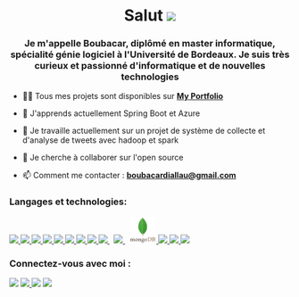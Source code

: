 <h1 align="center">Salut <img src="https://media.giphy.com/media/hvRJCLFzcasrR4ia7z/giphy.gif" width="25px"> </h1>
<h3 align="center">Je m'appelle Boubacar, diplômé en master informatique, spécialité génie logiciel à l'Université de Bordeaux. Je suis très curieux et passionné d'informatique et de nouvelles technologies </h3>

- 👨‍💻 Tous mes projets sont disponibles sur **[My Portfolio](https://)**

- 🌱 J'apprends actuellement Spring Boot et Azure

- 🔭 Je travaille actuellement sur un projet de système de collecte et d'analyse de tweets avec hadoop et spark

- 👯 Je cherche à collaborer sur l'open source

- 📫 Comment me contacter : **boubacardiallau@gmail.com**

[//]: # (- ⚡ Fait amusant **je dis chocolatine 🤣🤣**)


<h3 align="left">Langages et technologies:</h3>

<p align="left"> 
    <a href="https://www.java.com" target="/"> <img src="https://img.icons8.com/color/48/000000/java-coffee-cup-logo.png"/> </a>
    <a href="https://www.python.org" target="/"> <img src="https://img.icons8.com/color/48/000000/python.png"/> </a>
    <a href="https://reactjs.org/" target="/"> <img src="https://img.icons8.com/color/48/000000/react-native.png"/> </a>
    <a href="https://spring.io/projects/spring-boot" target="/"> <img src="https://img.icons8.com/color/48/000000/spring-logo.png"/> </a> 
    <a href="https://developer.mozilla.org/en-US/docs/Web/JavaScript" target="/"> <img src="https://img.icons8.com/color/48/000000/javascript.png"/> </a> 
    <a href="https://www.w3.org/html/" target="/"> <img src="https://img.icons8.com/color/48/000000/html-5.png"/> </a> 
    <a href="https://www.w3schools.com/css/" target="/"> <img src="https://img.icons8.com/color/48/000000/css3.png"/> </a> 
    <a href="https://getbootstrap.com" target="/"> <img src="https://img.icons8.com/color/48/000000/bootstrap.png"/> </a> 
    <a style="padding-right:8px;" href="https://nodejs.org" target="/"> <img src="https://img.icons8.com/color/48/000000/nodejs.png"/> </a> 
    <a style="padding-right:8px;" href="https://www.mysql.com/" target="/"> <img src="https://img.icons8.com/fluent/50/000000/mysql-logo.png"/> </a>
    <a href="https://www.mongodb.com/" target="/"> <img src="https://raw.githubusercontent.com/devicons/devicon/master/icons/mongodb/mongodb-original-wordmark.svg" alt="mongodb" width="48" height="48"/> </a> 
    <a href="https://git-scm.com/" target="/"> <img src="https://img.icons8.com/color/48/000000/git.png"/> </a>
    <a href="https://www.docker.com/" target="/"> <img src="https://img.icons8.com/color/48/000000/docker.png"/> </a>
    <a href="https://www.linux.org/" target="/"> <img src="https://img.icons8.com/color/48/000000/linux--v2.png"/> </a>
</p>


### Connectez-vous avec moi :

<a href = "https://www.linkedin.com/in/boubacar-diallau/"><img src="https://img.icons8.com/fluent/48/000000/linkedin.png"/></a>
<a href = "(mailto:boubacardiallau@gmail.com)"> <img src="https://img.icons8.com/color/48/000000/gmail.png"/> </a>
<a href = "https://twitter.com/"><img src="https://img.icons8.com/fluent/48/000000/twitter.png"/></a>
<a href = "https://www.instagram.com/"><img src="https://img.icons8.com/fluent/48/000000/instagram-new.png"/></a>

<br />
